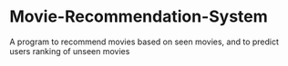 # Movie-Recommendation-System
A program to recommend movies based on seen movies, and to predict users ranking of unseen movies
